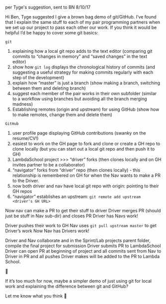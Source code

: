per Tyge's suggestion, sent to BN 8/10/17

Hi Ben, Tyge suggested I give a brown bag demo of git/GitHub. I’ve found that I explain the same stuff to each of my pair programming partners when we set up our project to pass each other our work. If you think it would be helpful I’d be happy to cover some git basics:

`git`
1) explaining how a local git repo adds to the text editor (comparing git commits to “changes in memory” and “saved changes” in the text editor)
2) show how `git log` displays the chronological history of commits (and suggesting a useful strategy for making commits regularly with each step of the development)
3) explain how “master” is just a branch (show making a branch, switching between them and deleting branch)
4) suggest each member of the pair works in their own subfolder (similar to a workflow using branches but avoiding all the branch merging madness)
5) Establishing remotes (origin and upstream) for using GitHub (show how to make remotes, change them and delete them)

`GitHub`
1) user profile page displaying GitHub contributions (swanky on the resume/CV!)
2) easiest to work on the GH page to fork and clone or create a GH repo to clone locally (but you can start out a local git repo and then push it to GH)
3) LambdaSchool project >>> “driver” forks (then clones locally and on GH invites partner to be a collaborator)
4) “navigator” forks from “driver” repo (then clones locally) - this relationship is remembered on GH for when the Nav wants to make a PR to the Driver.
5) now both driver and nav have local git repo with origin: pointing to their GH repos
6) “navigator” establishes an upstream: `git remote add upstream <driver's GH URL>`

Now nav can make a PR to get their stuff to driver
Driver merges PR (should just be stuff in Nav sub-dir) and closes PR
Driver has Navs work!

Driver pushes their work to GH
Nav uses `git pull upstream master` to get Driver’s work
Now Nav has Drivers work!

Driver and Nav collaborate and in the Sprint/Lab projects parent folder, compile the final project for submission
Driver submits PR to LambdaSchool
Driver can open PR at beginning of project and all commits sent from Nav to Driver in PR and all pushes Driver makes will be added to the PR to Lambda School.

:tada:

If it’s too much for now, maybe a simpler demo of just using git for local work and explaining the difference between git and GitHub?

Let me know what you think :slightly_smiling_face:

